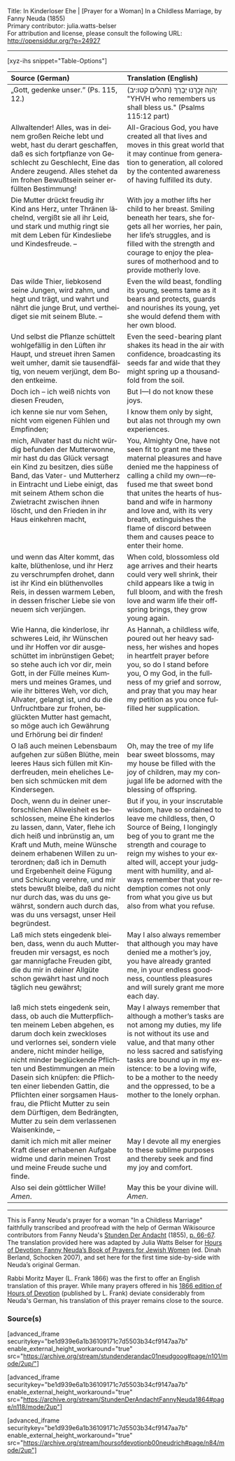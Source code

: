 <html>
<head></head>
<body>
Title: In Kinderloser Ehe | [Prayer for a Woman] In a Childless Marriage, by Fanny Neuda (1855)<br />
Primary contributor: julia.watts-belser<br />
For attribution and license, please consult the following URL: <a href="http://opensiddur.org/?p=24927">http://opensiddur.org/?p=24927</a>
<p />
<hr />

[xyz-ihs snippet="Table-Options"]<table style="margin-left: auto; margin-right: auto;" class="draggable">
<thead><tr><th id="x" style="text-align: left;">Source (German)</th><th style="text-align: left;">Translation (English)</th></tr></thead>
<tbody>
<tr><td style="vertical-align:top;">
<div class="german" lang="de">
„Gott, gedenke unser.” (Ps. 115, 12.) 
</span></div></td>

<td style="vertical-align:top;">
<div class="english" lang="en">
<span class="liturgy" lang="he">יְהוָה זְכָרָנוּ יְבָרֵךְ <span class="citation">(תהלים קטו:יב)‏</span></span>
"YHVH who remembers us shall bless us." (Psalms 115:12 part)
</span></div></td></tr>


<tr><td style="vertical-align:top;">
<div class="german" lang="de">
Allwaltender! Alles, was in deinem großen Reiche lebt und webt, hast du derart geschaffen, daß es sich fortpflanze von Geschlecht zu Geschlecht, Eine das Andere zeugend. Alles stehet da im frohen Bewußtsein seiner erfüllten Bestimmung! 
</span></div></td>

<td style="vertical-align:top;">
<div class="english" lang="en">
All-Gracious God, you have created all that lives and moves in this great world that it may continue from generation to generation, all colored by the contented awareness of having fulfilled its duty.
</span></div></td></tr>


<tr><td style="vertical-align:top;">
<div class="german" lang="de">
Die Mutter drückt freudig ihr Kind ans Herz, unter Thränen lächelnd, vergißt sie all ihr Leid, und stark und muthig ringt sie mit dem Leben für Kindesliebe und Kindesfreude. – 
</span></div></td>

<td style="vertical-align:top;">
<div class="english" lang="en">
With joy a mother lifts her child to her breast. Smiling beneath her tears, she forgets all her worries, her pain, her life’s struggles, and is filled with the strength and courage to enjoy the pleasures of motherhood and to provide motherly love. 
</span></div></td></tr>


<tr><td style="vertical-align:top;">
<div class="german" lang="de">
Das wilde Thier, liebkosend seine Jungen, wird zahm, und hegt und trägt, und wahrt und nährt die junge Brut, und vertheidiget sie mit seinem Blute. – 
</span></div></td>

<td style="vertical-align:top;">
<div class="english" lang="en">
Even the wild beast, fondling its young, seems tame as it bears and protects, guards and nourishes its young, yet she would defend them with her own blood.
</span></div></td></tr>


<tr><td style="vertical-align:top;">
<div class="german" lang="de">
Und selbst die Pflanze schüttelt wohlgefällig in den Lüften ihr Haupt, und streuet ihren Samen weit umher, damit sie tausendfältig, von neuem verjüngt, dem Boden entkeime. 
</span></div></td>

<td style="vertical-align:top;">
<div class="english" lang="en">
Even the seed-bearing plant shakes its head in the air with confidence, broadcasting its seeds far and wide that they might spring up a thousandfold from the soil.
</span></div></td></tr>


<tr><td style="vertical-align:top;">
<div class="german" lang="de">
Doch ich – ich weiß nichts von diesen Freuden, 
</span></div></td>

<td style="vertical-align:top;">
<div class="english" lang="en">
But I—I do not know these joys.
</span></div></td></tr>


<tr><td style="vertical-align:top;">
<div class="german" lang="de">
ich kenne sie nur vom Sehen, nicht vom eigenen Fühlen und Empfinden; 
</span></div></td>

<td style="vertical-align:top;">
<div class="english" lang="en">
I know them only by sight, but alas not through my own experiences.
</span></div></td></tr>


<tr><td style="vertical-align:top;">
<div class="german" lang="de">
mich, Allvater hast du nicht würdig befunden der Mutterwonne, mir hast du das Glück versagt ein Kind zu besitzen, dies süße Band, das Vater- und Mutterherz in Eintracht und Liebe einigt, das mit seinem Athem schon die Zwietracht zwischen ihnen löscht, und den Frieden in ihr Haus einkehren macht, 
</span></div></td>

<td style="vertical-align:top;">
<div class="english" lang="en">
You, Almighty One, have not seen fit to grant me these maternal pleasures and have denied me the happiness of calling a child my own—refused me that sweet bond that unites the hearts of husband and wife in harmony and love and, with its very breath, extinguishes the flame of discord between them and causes peace to enter their home.
</span></div></td></tr>


<tr><td style="vertical-align:top;">
<div class="german" lang="de">
und wenn das Alter kommt, das kalte, blüthenlose, und ihr Herz zu verschrumpfen drohet, dann ist ihr Kind ein blüthenvolles Reis, in dessen warmem Leben, in dessen frischer Liebe sie von neuem sich verjüngen. 
</span></div></td>

<td style="vertical-align:top;">
<div class="english" lang="en">
When cold, blossomless old age arrives and their hearts could very well shrink, their child appears like a twig in full bloom, and with the fresh love and warm life their offspring brings, they grow young again.
</span></div></td></tr>


<tr><td style="vertical-align:top;">
<div class="german" lang="de">
Wie Hanna, die kinderlose, ihr schweres Leid, ihr Wünschen und ihr Hoffen vor dir ausgeschüttet im inbrünstigen Gebet; so stehe auch ich vor dir, mein Gott, in der Fülle meines Kummers und meines Grames, und wie ihr bitteres Weh, vor dich, Allvater, gelangt ist, und du die Unfruchtbare zur frohen, beglückten Mutter hast gemacht, so möge auch ich Gewährung und Erhörung bei dir finden! 
</span></div></td>

<td style="vertical-align:top;">
<div class="english" lang="en">
As Ḥannah, a childless wife, poured out her heavy sadness, her wishes and hopes in heartfelt prayer before you, so do I stand before you, O my God, in the fullness of my grief and sorrow, and pray that you may hear my petition as you once fulfilled her supplication. 
</span></div></td></tr>


<tr><td style="vertical-align:top;">
<div class="german" lang="de">
O laß auch meinen Lebensbaum aufgehen zur süßen Blüthe, mein leeres Haus sich füllen mit Kinderfreuden, mein eheliches Leben sich schmücken mit dem Kindersegen. 
</span></div></td>

<td style="vertical-align:top;">
<div class="english" lang="en">
Oh, may the tree of my life bear sweet blossoms, may my house be filled with the joy of children, may my conjugal life be adorned with the blessing of offspring.
</span></div></td></tr>


<tr><td style="vertical-align:top;">
<div class="german" lang="de">
Doch, wenn du in deiner unerforschlichen Allweisheit es beschlossen, meine Ehe kinderlos zu lassen, dann, Vater, flehe ich dich heiß und inbrünstig an, um Kraft und Muth, meine Wünsche deinem erhabenen Willen zu unterordnen; daß ich in Demuth und Ergebenheit deine Fügung und Schickung verehre, und mir stets bewußt bleibe, daß du nicht nur durch das, was du uns gewährst, sondern auch durch das, was du uns versagst, unser Heil begründest. 
</span></div></td>

<td style="vertical-align:top;">
<div class="english" lang="en">
But if you, in your inscrutable wisdom, have so ordained to leave me childless, then, O Source of Being, I longingly beg of you to grant me the strength and courage to reign my wishes to your exalted will, accept your judgment with humility, and always remember that your redemption comes not only from what you give us but also from what you refuse.
</span></div></td></tr>


<tr><td style="vertical-align:top;">
<div class="german" lang="de">
Laß mich stets eingedenk bleiben, dass, wenn du auch Mutterfreuden mir versagst, es noch gar mannigfache Freuden gibt, die du mir in deiner Allgüte schon gewährt hast und noch täglich neu gewährst; 
</span></div></td>

<td style="vertical-align:top;">
<div class="english" lang="en">
May I also always remember that although you may have denied me a mother’s joy, you have already granted me, in your endless goodness, countless pleasures and will surely grant me more each day.
</span></div></td></tr>


<tr><td style="vertical-align:top;">
<div class="german" lang="de">
laß mich stets eingedenk sein, dass, ob auch die Mutterpflichten meinem Leben abgehen, es darum doch kein zweckloses und verlornes sei, sondern viele andere, nicht minder heilige, nicht minder beglückende Pflichten und Bestimmungen an mein Dasein sich knüpfen: die Pflichten einer liebenden Gattin, die Pflichten einer sorgsamen Hausfrau, die Pflicht Mutter zu sein dem Dürftigen, dem Bedrängten, Mutter zu sein dem verlassenen Waisenkinde, – 
</span></div></td>

<td style="vertical-align:top;">
<div class="english" lang="en">
May I always remember that although a mother’s tasks are not among my duties, my life is not without its use and value, and that many other no less sacred and satisfying tasks are bound up in my existence: to be a loving wife, to be a mother to the needy and the oppressed, to be a mother to the lonely orphan.
</span></div></td></tr>


<tr><td style="vertical-align:top;">
<div class="german" lang="de">
damit ich mich mit aller meiner Kraft dieser erhabenen Aufgabe widme und darin meinen Trost und meine Freude suche und finde. 
</span></div></td>

<td style="vertical-align:top;">
<div class="english" lang="en">
May I devote all my energies to these sublime purposes and thereby seek and find my joy and comfort.
</span></div></td></tr>


<tr><td style="vertical-align:top;">
<div class="german" lang="de">
Also sei dein göttlicher Wille! <em>Amen</em>.
</span></div></td>

<td style="vertical-align:top;">
<div class="english" lang="en">
May this be your divine will. <em>Amen</em>.
</span></div>
</td></tr>
</tbody></table>

<hr />

This is Fanny Neuda's prayer for a woman "In a Childless Marriage" faithfully transcribed and proofread with the help of German Wikisource contributors from Fanny Neuda's <a href="http://de.wikisource.org/wiki/Stunden_der_Andacht">Stunden Der Andacht</a> (1855), <a href="http://de.wikisource.org/wiki/Seite:Neuda-Stunden_der_Andacht-1858.pdf/66">p. 66-67</a>. The translation provided here was adapted by Julia Watts Belser for <a href="http://www.worldcat.org/title/hours-of-devotion-fanny-neudas-book-of-prayers-for-jewish-women/oclc/76792139">Hours of Devotion: Fanny Neuda’s Book of Prayers for Jewish Women</a> (ed. Dinah Berland, Schocken 2007), and set here for the first time side-by-side with Neuda’s original German.  

Rabbi Moritz Mayer (L. Frank 1866) was the first to offer an English translation of this prayer. While many prayers offered in his <a href="https://opensiddur.org/compilations/rabbinic-prayer/seder-tkhines/an-abridged-english-translation-of-fanny-neudas-stunden-der-andacht-by-moritz-mayer-1866/">1866 edition of Hours of Devotion</a> (published by L. Frank) deviate considerably from Neuda's German, his translation of this prayer remains close to the source.


<h3>Source(s)</h3>

[advanced_iframe securitykey="be1d939e6a1b36109171c7d5503b34cf9147aa7b" enable_external_height_workaround="true" src="https://archive.org/stream/stundenderandac01neudgoog#page/n101/mode/2up/"]

[advanced_iframe securitykey="be1d939e6a1b36109171c7d5503b34cf9147aa7b" enable_external_height_workaround="true" src="https://archive.org/stream/StundenDerAndachtFannyNeuda1864#page/n118/mode/2up"]

[advanced_iframe securitykey="be1d939e6a1b36109171c7d5503b34cf9147aa7b" enable_external_height_workaround="true" src="https://archive.org/stream/hoursofdevotionb00neudrich#page/n84/mode/2up"]

</body>
</html>